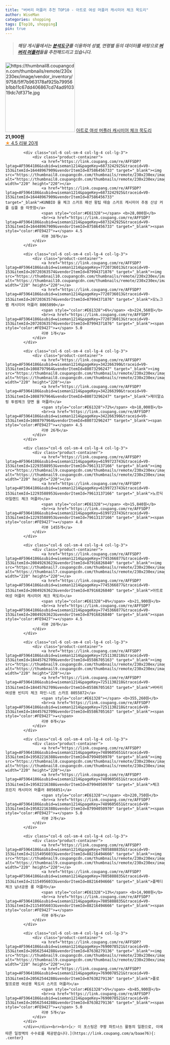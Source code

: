 ```yaml
---
title: "버버리 머플러 추천 TOP10 - 아트로 여성 머플러 캐시미어 체크 목도리"
author: WiseMan
categories: shopping
tags: [Top10, shopping]
pin: true
---
```


> ##### 해당 게시물에서는 [**분석도구**](https://itemscout.io/)를 이용하여 **성별**, **연령별** 등의 데이터를 바탕으로 [**버버리 머플러**](https://link.coupang.com/a/baae76)들을 추천해드리고 있습니다.
<div class="container"><div class="row">
            <div class="col-6 col-sm-4 col-lg-4 col-lg-3">
                <div class="product-container">
                    <a href="https://link.coupang.com/re/AFFSDP?lptag=AF5964186&subid=wiseman1214&pageKey=7745366877&traceid=V0-153&itemId=20849263625&vendorItemId=87916826848" target="_blank"><img src="https://thumbnail8.coupangcdn.com/thumbnails/remote/230x230ex/image/vendor_inventory/9758/5ff7b963178af925b79956b1bb11c67dd406867cd74ad910319dc7df371e.jpg" alt="https://thumbnail8.coupangcdn.com/thumbnails/remote/230x230ex/image/vendor_inventory/9758/5ff7b963178af925b79956b1bb11c67dd406867cd74ad910319dc7df371e.jpg" width="220" height="220"></a>
                    <a href="https://link.coupang.com/re/AFFSDP?lptag=AF5964186&subid=wiseman1214&pageKey=7745366877&traceid=V0-153&itemId=20849263625&vendorItemId=87916826848" target="_blank">아트로 여성 머플러 캐시미어 체크 목도리</a>
                    <span style="color:#E61328"></span> <b>21,900원</b>
                    <br><a href="https://link.coupang.com/re/AFFSDP?lptag=AF5964186&subid=wiseman1214&pageKey=7745366877&traceid=V0-153&itemId=20849263625&vendorItemId=87916826848" target="_blank"><span style="color:#FE9427">★</span> 4.5
                    리뷰 20개</a>
                </div>
            </div>
            
            <div class="col-6 col-sm-4 col-lg-4 col-lg-3">
                <div class="product-container">
                    <a href="https://link.coupang.com/re/AFFSDP?lptag=AF5964186&subid=wiseman1214&pageKey=6873242925&traceid=V0-153&itemId=16448967909&vendorItemId=87586456733" target="_blank"><img src="https://thumbnail8.coupangcdn.com/thumbnails/remote/230x230ex/image/vendor_inventory/517f/ab9400e48b77739695d35cda899ed9d3bbe7927a948bb5bfe1be052ae908.jpg" alt="https://thumbnail8.coupangcdn.com/thumbnails/remote/230x230ex/image/vendor_inventory/517f/ab9400e48b77739695d35cda899ed9d3bbe7927a948bb5bfe1be052ae908.jpg" width="220" height="220"></a>
                    <a href="https://link.coupang.com/re/AFFSDP?lptag=AF5964186&subid=wiseman1214&pageKey=6873242925&traceid=V0-153&itemId=16448967909&vendorItemId=87586456733" target="_blank">KUNBIO 울 체크 스카프 패션 윙팁 태슬 스카프 캐시미어 추동 산상 커플 심플 숄 따뜻함</a>
                    <span style="color:#E61328"></span> <b>28,000원</b>
                    <br><a href="https://link.coupang.com/re/AFFSDP?lptag=AF5964186&subid=wiseman1214&pageKey=6873242925&traceid=V0-153&itemId=16448967909&vendorItemId=87586456733" target="_blank"><span style="color:#FE9427">★</span> 4.5
                    리뷰 38개</a>
                </div>
            </div>
            
            <div class="col-6 col-sm-4 col-lg-4 col-lg-3">
                <div class="product-container">
                    <a href="https://link.coupang.com/re/AFFSDP?lptag=AF5964186&subid=wiseman1214&pageKey=7720736013&traceid=V0-153&itemId=20720363574&vendorItemId=87994371876" target="_blank"><img src="https://thumbnail10.coupangcdn.com/thumbnails/remote/230x230ex/image/vendor_inventory/105a/ba4fb7e5ca82f877e7462ce7fc94dd151ec5d7cad5b4b74ddc332f019b32.png" alt="https://thumbnail10.coupangcdn.com/thumbnails/remote/230x230ex/image/vendor_inventory/105a/ba4fb7e5ca82f877e7462ce7fc94dd151ec5d7cad5b4b74ddc332f019b32.png" width="220" height="220"></a>
                    <a href="https://link.coupang.com/re/AFFSDP?lptag=AF5964186&subid=wiseman1214&pageKey=7720736013&traceid=V0-153&itemId=20720363574&vendorItemId=87994371876" target="_blank">모노그램 캐시미어 머플러 8065090</a>
                    <span style="color:#E61328">6%</span> <b>224,560원</b>
                    <br><a href="https://link.coupang.com/re/AFFSDP?lptag=AF5964186&subid=wiseman1214&pageKey=7720736013&traceid=V0-153&itemId=20720363574&vendorItemId=87994371876" target="_blank"><span style="color:#FE9427">★</span> 5.0
                    리뷰 1개</a>
                </div>
            </div>
            
            <div class="col-6 col-sm-4 col-lg-4 col-lg-3">
                <div class="product-container">
                    <a href="https://link.coupang.com/re/AFFSDP?lptag=AF5964186&subid=wiseman1214&pageKey=342266390&traceid=V0-153&itemId=1088797964&vendorItemId=88073296247" target="_blank"><img src="https://thumbnail8.coupangcdn.com/thumbnails/remote/230x230ex/image/vendor_inventory/42a6/b25ba190730843c42f97ece3c894c880124a835c0a02ec2579abbc27057b.jpg" alt="https://thumbnail8.coupangcdn.com/thumbnails/remote/230x230ex/image/vendor_inventory/42a6/b25ba190730843c42f97ece3c894c880124a835c0a02ec2579abbc27057b.jpg" width="220" height="220"></a>
                    <a href="https://link.coupang.com/re/AFFSDP?lptag=AF5964186&subid=wiseman1214&pageKey=342266390&traceid=V0-153&itemId=1088797964&vendorItemId=88073296247" target="_blank">제이알쇼핑 투썸체크 양면 울 머플러</a>
                    <span style="color:#E61328">72%</span> <b>18,000원</b>
                    <br><a href="https://link.coupang.com/re/AFFSDP?lptag=AF5964186&subid=wiseman1214&pageKey=342266390&traceid=V0-153&itemId=1088797964&vendorItemId=88073296247" target="_blank"><span style="color:#FE9427">★</span> 4.5
                    리뷰 26개</a>
                </div>
            </div>
            
            <div class="col-6 col-sm-4 col-lg-4 col-lg-3">
                <div class="product-container">
                    <a href="https://link.coupang.com/re/AFFSDP?lptag=AF5964186&subid=wiseman1214&pageKey=6199723743&traceid=V0-153&itemId=12293588953&vendorItemId=79613137166" target="_blank"><img src="https://thumbnail9.coupangcdn.com/thumbnails/remote/230x230ex/image/vendor_inventory/6991/4fe321f0fe573bce73f68d1469e84d2786d92c5be07710cb1efe9e72c3fa.jpg" alt="https://thumbnail9.coupangcdn.com/thumbnails/remote/230x230ex/image/vendor_inventory/6991/4fe321f0fe573bce73f68d1469e84d2786d92c5be07710cb1efe9e72c3fa.jpg" width="220" height="220"></a>
                    <a href="https://link.coupang.com/re/AFFSDP?lptag=AF5964186&subid=wiseman1214&pageKey=6199723743&traceid=V0-153&itemId=12293588953&vendorItemId=79613137166" target="_blank">노르딕아일랜드 체크 머플러</a>
                    <span style="color:#E61328"></span> <b>15,840원</b>
                    <br><a href="https://link.coupang.com/re/AFFSDP?lptag=AF5964186&subid=wiseman1214&pageKey=6199723743&traceid=V0-153&itemId=12293588953&vendorItemId=79613137166" target="_blank"><span style="color:#FE9427">★</span> 4.0
                    리뷰 1455개</a>
                </div>
            </div>
            
            <div class="col-6 col-sm-4 col-lg-4 col-lg-3">
                <div class="product-container">
                    <a href="https://link.coupang.com/re/AFFSDP?lptag=AF5964186&subid=wiseman1214&pageKey=7745366877&traceid=V0-153&itemId=20849263623&vendorItemId=87916826840" target="_blank"><img src="https://thumbnail7.coupangcdn.com/thumbnails/remote/230x230ex/image/vendor_inventory/c11a/264b754d08d074606bf29f71cccea494f3faa748b4eb3e59d84f523798c0.jpg" alt="https://thumbnail7.coupangcdn.com/thumbnails/remote/230x230ex/image/vendor_inventory/c11a/264b754d08d074606bf29f71cccea494f3faa748b4eb3e59d84f523798c0.jpg" width="220" height="220"></a>
                    <a href="https://link.coupang.com/re/AFFSDP?lptag=AF5964186&subid=wiseman1214&pageKey=7745366877&traceid=V0-153&itemId=20849263623&vendorItemId=87916826840" target="_blank">아트로 여성 머플러 캐시미어 체크 목도리</a>
                    <span style="color:#E61328">8%</span> <b>21,900원</b>
                    <br><a href="https://link.coupang.com/re/AFFSDP?lptag=AF5964186&subid=wiseman1214&pageKey=7745366877&traceid=V0-153&itemId=20849263623&vendorItemId=87916826840" target="_blank"><span style="color:#FE9427">★</span> 4.5
                    리뷰 20개</a>
                </div>
            </div>
            
            <div class="col-6 col-sm-4 col-lg-4 col-lg-3">
                <div class="product-container">
                    <a href="https://link.coupang.com/re/AFFSDP?lptag=AF5964186&subid=wiseman1214&pageKey=7251130218&traceid=V0-153&itemId=18445762709&vendorItemId=85586705163" target="_blank"><img src="https://thumbnail9.coupangcdn.com/thumbnails/remote/230x230ex/image/vendor_inventory/856b/c12682fba917a083550839049fc73f1968a3a09da8f7704ca839e90472cf.JPG" alt="https://thumbnail9.coupangcdn.com/thumbnails/remote/230x230ex/image/vendor_inventory/856b/c12682fba917a083550839049fc73f1968a3a09da8f7704ca839e90472cf.JPG" width="220" height="220"></a>
                    <a href="https://link.coupang.com/re/AFFSDP?lptag=AF5964186&subid=wiseman1214&pageKey=7251130218&traceid=V0-153&itemId=18445762709&vendorItemId=85586705163" target="_blank">버버리 여성용 빈티지 체크 파인-니트 스카프 8055872</a>
                    <span style="color:#E61328"></span> <b>355,260원</b>
                    <br><a href="https://link.coupang.com/re/AFFSDP?lptag=AF5964186&subid=wiseman1214&pageKey=7251130218&traceid=V0-153&itemId=18445762709&vendorItemId=85586705163" target="_blank"><span style="color:#FE9427">★</span> 
                    리뷰 0개</a>
                </div>
            </div>
            
            <div class="col-6 col-sm-4 col-lg-4 col-lg-3">
                <div class="product-container">
                    <a href="https://link.coupang.com/re/AFFSDP?lptag=AF5964186&subid=wiseman1214&pageKey=7489605651&traceid=V0-153&itemId=19582216388&vendorItemId=87994050970" target="_blank"><img src="https://thumbnail8.coupangcdn.com/thumbnails/remote/230x230ex/image/vendor_inventory/9e71/c326e3170e56622e8e84058917389c89d16300fec2ec8a000027e1e6ff9b.png" alt="https://thumbnail8.coupangcdn.com/thumbnails/remote/230x230ex/image/vendor_inventory/9e71/c326e3170e56622e8e84058917389c89d16300fec2ec8a000027e1e6ff9b.png" width="220" height="220"></a>
                    <a href="https://link.coupang.com/re/AFFSDP?lptag=AF5964186&subid=wiseman1214&pageKey=7489605651&traceid=V0-153&itemId=19582216388&vendorItemId=87994050970" target="_blank">체크 프린지 캐시미어 머플러 8056851</a>
                    <span style="color:#E61328"></span> <b>220,750원</b>
                    <br><a href="https://link.coupang.com/re/AFFSDP?lptag=AF5964186&subid=wiseman1214&pageKey=7489605651&traceid=V0-153&itemId=19582216388&vendorItemId=87994050970" target="_blank"><span style="color:#FE9427">★</span> 5.0
                    리뷰 2개</a>
                </div>
            </div>
            
            <div class="col-6 col-sm-4 col-lg-4 col-lg-3">
                <div class="product-container">
                    <a href="https://link.coupang.com/re/AFFSDP?lptag=AF5964186&subid=wiseman1214&pageKey=7805888835&traceid=V0-153&itemId=21154956033&vendorItemId=88216494666" target="_blank"><img src="https://thumbnail9.coupangcdn.com/thumbnails/remote/230x230ex/image/vendor_inventory/c267/1d5ec71a16d3fed9d3a6331200aa4c47605036d1fab31a4837dddd5d34d5.jpg" alt="https://thumbnail9.coupangcdn.com/thumbnails/remote/230x230ex/image/vendor_inventory/c267/1d5ec71a16d3fed9d3a6331200aa4c47605036d1fab31a4837dddd5d34d5.jpg" width="220" height="220"></a>
                    <a href="https://link.coupang.com/re/AFFSDP?lptag=AF5964186&subid=wiseman1214&pageKey=7805888835&traceid=V0-153&itemId=21154956033&vendorItemId=88216494666" target="_blank">플렉디 체크 남녀공용 롱 머플러</a>
                    <span style="color:#E61328">13%</span> <b>14,900원</b>
                    <br><a href="https://link.coupang.com/re/AFFSDP?lptag=AF5964186&subid=wiseman1214&pageKey=7805888835&traceid=V0-153&itemId=21154956033&vendorItemId=88216494666" target="_blank"><span style="color:#FE9427">★</span> 
                    리뷰 0개</a>
                </div>
            </div>
            
            <div class="col-6 col-sm-4 col-lg-4 col-lg-3">
                <div class="product-container">
                    <a href="https://link.coupang.com/re/AFFSDP?lptag=AF5964186&subid=wiseman1214&pageKey=7690078521&traceid=V0-153&itemId=20562544288&vendorItemId=87638279136" target="_blank"><img src="https://thumbnail9.coupangcdn.com/thumbnails/remote/230x230ex/image/vendor_inventory/c6d7/31ac6559906fceea3bbb0a7c712ed37479b33d563f0c3cc0b647157788a0.jpg" alt="https://thumbnail9.coupangcdn.com/thumbnails/remote/230x230ex/image/vendor_inventory/c6d7/31ac6559906fceea3bbb0a7c712ed37479b33d563f0c3cc0b647157788a0.jpg" width="220" height="220"></a>
                    <a href="https://link.coupang.com/re/AFFSDP?lptag=AF5964186&subid=wiseman1214&pageKey=7690078521&traceid=V0-153&itemId=20562544288&vendorItemId=87638279136" target="_blank">폴로 랄프로렌 여성용 목도리 스카프 머플러</a>
                    <span style="color:#E61328">5%</span> <b>85,900원</b>
                    <br><a href="https://link.coupang.com/re/AFFSDP?lptag=AF5964186&subid=wiseman1214&pageKey=7690078521&traceid=V0-153&itemId=20562544288&vendorItemId=87638279136" target="_blank"><span style="color:#FE9427">★</span> 5.0
                    리뷰 5개</a>
                </div>
            </div>
            </div></div><br><br>[👉 이 포스팅은 쿠팡 파트너스 활동의 일환으로, 이에 따른 일정액의 수수료를 제공받습니다.](https://link.coupang.com/a/baae76){: .center}